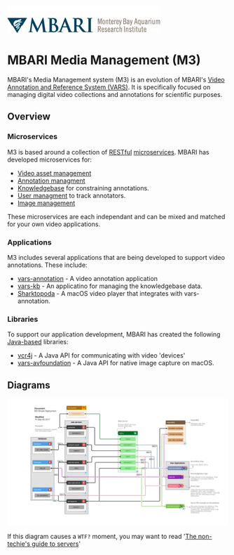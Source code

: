 [![MBARI logo](assets/images/logo-mbari-3b.png)](http://www.mbari.org)

# MBARI Media Management (M3)

MBARI's Media Management system (M3) is an evolution of MBARI's [Video Annotation and Reference System (VARS)](https://hohonuuli.github.io/vars/). It is specifically focused on managing digital video collections and annotations for scientific purposes.

## Overview

### Microservices

M3 is based around a collection of [RESTful](https://en.wikipedia.org/wiki/Representational_state_transfer) [microservices](https://martinfowler.com/articles/microservices.html). MBARI has developed  microservices for:

- [Video asset management](https://github.com/mbari-media-management/vampire-squid)
- [Annotation managment](https://github.com/mbari-media-management/annosaurus)
- [Knowledgebase](https://github.com/mbari-media-management/vars-kb-server) for constraining annotations.
- [User managment](https://github.com/mbari-media-management/vars-user-server) to track annotators.
- [Image management](https://github.com/mbari-media-management/panoptes)

These microservices are each independant and can be mixed and matched for your own video applications.

### Applications

M3 includes several applications that are being developed to support video annotations. These include:

- [vars-annotation](https://github.com/mbari-media-management/vars-annotation) - A video annotation application
- [vars-kb](https://github.com/mbari-media-management/vars-kb) - An applicatino for managing the knowledgebase data.
- [Sharktopoda](https://github.com/mbari-media-management/Sharktopoda) - A macOS video player that integrates with vars-annotation.

### Libraries

To support our application development, MBARI has created the following [Java-based](https://www.java.com) libraries:

- [vcr4j](https://github.com/mbari-media-management/vcr4j) - A Java API for communicating with video 'devices'
- [vars-avfoundation](https://github.com/mbari-media-management/vars-avfoundation) - A Java API for native image capture on macOS.

## Diagrams

[![Overview Diagram](assets/images/M3SimpleDeployment.jpg)](files/M3SimpleDeployment.pdf)

If this diagram causes a `WTF?` moment, you may want to read '[The non-techie's guide to servers](https://hackernoon.com/the-non-techies-guide-to-servers-af1fa3dbf7d8)'

